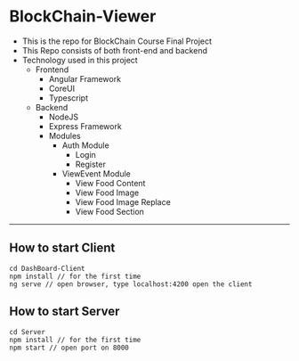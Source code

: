 # BlockChain-Viewer
* This is the repo for BlockChain Course Final Project
* This Repo consists of both front-end and backend
* Technology used in this project
    * Frontend
        * Angular Framework
        * CoreUI
        * Typescript
    * Backend
        * NodeJS
        * Express Framework
        * Modules
            * Auth Module
                * Login
                * Register
            * ViewEvent Module
                * View Food Content
                * View Food Image
                * View Food Image Replace
                * View Food Section
***
## How to start Client
```
cd DashBoard-Client
npm install // for the first time
ng serve // open browser, type localhost:4200 open the client
```
## How to start Server
```
cd Server
npm install // for the first time
npm start // open port on 8000
```